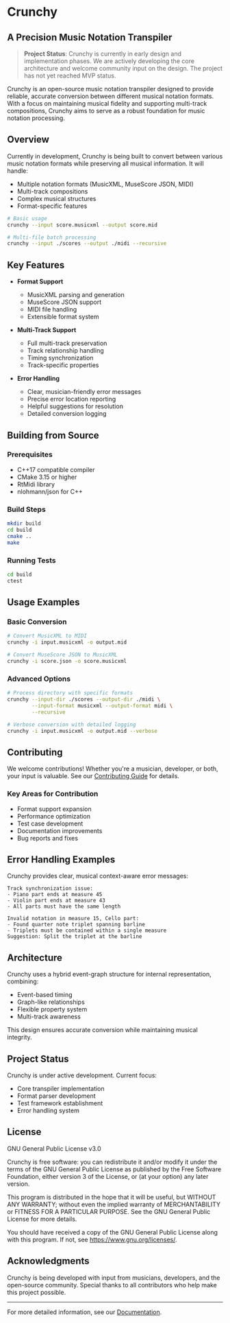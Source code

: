 # Crunchy
## A Precision Music Notation Transpiler

> **Project Status**: Crunchy is currently in early design and implementation phases. We are actively developing the core architecture and welcome community input on the design. The project has not yet reached MVP status.

Crunchy is an open-source music notation transpiler designed to provide reliable, accurate conversion between different musical notation formats. With a focus on maintaining musical fidelity and supporting multi-track compositions, Crunchy aims to serve as a robust foundation for music notation processing.

## Overview

Currently in development, Crunchy is being built to convert between various music notation formats while preserving all musical information. It will handle:
- Multiple notation formats (MusicXML, MuseScore JSON, MIDI)
- Multi-track compositions
- Complex musical structures
- Format-specific features

```bash
# Basic usage
crunchy --input score.musicxml --output score.mid

# Multi-file batch processing
crunchy --input ./scores --output ./midi --recursive
```

## Key Features

- **Format Support**
  - MusicXML parsing and generation
  - MuseScore JSON support
  - MIDI file handling
  - Extensible format system

- **Multi-Track Support**
  - Full multi-track preservation
  - Track relationship handling
  - Timing synchronization
  - Track-specific properties

- **Error Handling**
  - Clear, musician-friendly error messages
  - Precise error location reporting
  - Helpful suggestions for resolution
  - Detailed conversion logging

## Building from Source

### Prerequisites
- C++17 compatible compiler
- CMake 3.15 or higher
- RtMidi library
- nlohmann/json for C++

### Build Steps
```bash
mkdir build
cd build
cmake ..
make
```

### Running Tests
```bash
cd build
ctest
```

## Usage Examples

### Basic Conversion
```bash
# Convert MusicXML to MIDI
crunchy -i input.musicxml -o output.mid

# Convert MuseScore JSON to MusicXML
crunchy -i score.json -o score.musicxml
```

### Advanced Options
```bash
# Process directory with specific formats
crunchy --input-dir ./scores --output-dir ./midi \
        --input-format musicxml --output-format midi \
        --recursive

# Verbose conversion with detailed logging
crunchy -i input.musicxml -o output.mid --verbose
```

## Contributing

We welcome contributions! Whether you're a musician, developer, or both, your input is valuable. See our [Contributing Guide](CONTRIBUTING.md) for details.

### Key Areas for Contribution
- Format support expansion
- Performance optimization
- Test case development
- Documentation improvements
- Bug reports and fixes

## Error Handling Examples

Crunchy provides clear, musical context-aware error messages:

```
Track synchronization issue:
- Piano part ends at measure 45
- Violin part ends at measure 43
- All parts must have the same length
```

```
Invalid notation in measure 15, Cello part:
- Found quarter note triplet spanning barline
- Triplets must be contained within a single measure
Suggestion: Split the triplet at the barline
```

## Architecture

Crunchy uses a hybrid event-graph structure for internal representation, combining:
- Event-based timing
- Graph-like relationships
- Flexible property system
- Multi-track awareness

This design ensures accurate conversion while maintaining musical integrity.

## Project Status

Crunchy is under active development. Current focus:
- Core transpiler implementation
- Format parser development
- Test framework establishment
- Error handling system

## License

GNU General Public License v3.0

Crunchy is free software: you can redistribute it and/or modify it under the terms of the GNU General Public License as published by the Free Software Foundation, either version 3 of the License, or (at your option) any later version.

This program is distributed in the hope that it will be useful, but WITHOUT ANY WARRANTY; without even the implied warranty of MERCHANTABILITY or FITNESS FOR A PARTICULAR PURPOSE. See the GNU General Public License for more details.

You should have received a copy of the GNU General Public License along with this program. If not, see <https://www.gnu.org/licenses/>.

## Acknowledgments

Crunchy is being developed with input from musicians, developers, and the open-source community. Special thanks to all contributors who help make this project possible.

---

For more detailed information, see our [Documentation](docs/readme.md).
